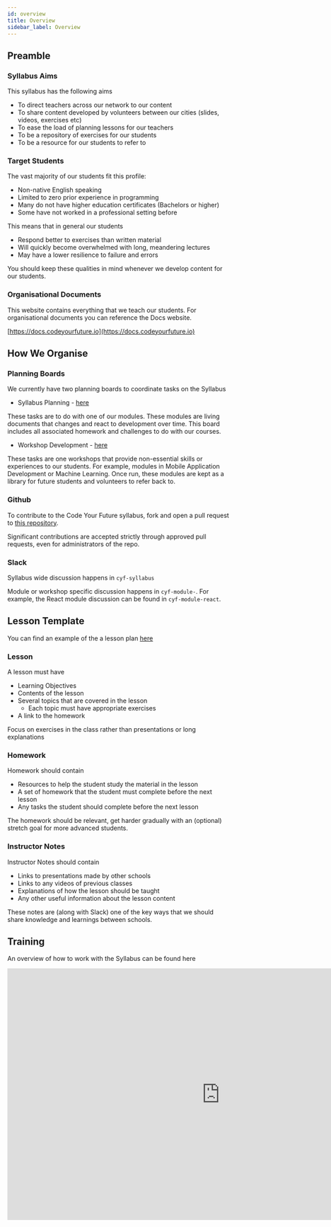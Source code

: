 ```yaml
---
id: overview
title: Overview
sidebar_label: Overview
---
```


## Preamble

### Syllabus Aims

This syllabus has the following aims

- To direct teachers across our network to our content
- To share content developed by volunteers between our cities (slides, videos, exercises etc)
- To ease the load of planning lessons for our teachers
- To be a repository of exercises for our students
- To be a resource for our students to refer to

### Target Students

The vast majority of our students fit this profile:

- Non-native English speaking
- Limited to zero prior experience in programming
- Many do not have higher education certificates (Bachelors or higher)
- Some have not worked in a professional setting before

This means that in general our students

- Respond better to exercises than written material
- Will quickly become overwhelmed with long, meandering lectures
- May have a lower resilience to failure and errors

You should keep these qualities in mind whenever we develop content for our students.

### Organisational Documents

This website contains everything that we teach our students. For organisational documents you can reference the Docs website.

[https://docs.codeyourfuture.io](https://docs.codeyourfuture.io)

## How We Organise

### Planning Boards

We currently have two planning boards to coordinate tasks on the Syllabus

- Syllabus Planning - [here](https://github.com/CodeYourFuture/syllabus/projects/1)

These tasks are to do with one of our modules. These modules are living documents that changes and react to development over time. This board includes all associated homework and challenges to do with our courses.

- Workshop Development - [here](https://github.com/CodeYourFuture/syllabus/projects/2)

These tasks are one workshops that provide non-essential skills or experiences to our students. For example, modules in Mobile Application Development or Machine Learning. Once run, these modules are kept as a library for future students and volunteers to refer back to.

### Github

To contribute to the Code Your Future syllabus, fork and open a pull request to [this repository](https://github.com/CodeYourFuture/syllabus).

Significant contributions are accepted strictly through approved pull requests, even for administrators of the repo.

### Slack

Syllabus wide discussion happens in `cyf-syllabus`

Module or workshop specific discussion happens in `cyf-module-`. For example, the React module discussion can be found in `cyf-module-react`.

## Lesson Template

You can find an example of the a lesson plan [here](./example/lesson-template)

### Lesson

A lesson must have

- Learning Objectives
- Contents of the lesson
- Several topics that are covered in the lesson
  - Each topic must have appropriate exercises
- A link to the homework

Focus on exercises in the class rather than presentations or long explanations

### Homework

Homework should contain

- Resources to help the student study the material in the lesson
- A set of homework that the student must complete before the next lesson
- Any tasks the student should complete before the next lesson

The homework should be relevant, get harder gradually with an (optional) stretch goal for more advanced students.

### Instructor Notes

Instructor Notes should contain

- Links to presentations made by other schools
- Links to any videos of previous classes
- Explanations of how the lesson should be taught
- Any other useful information about the lesson content

These notes are (along with Slack) one of the key ways that we should share knowledge and learnings between schools.

## Training

An overview of how to work with the Syllabus can be found here

<iframe src="https://docs.google.com/presentation/d/e/2PACX-1vTqG_pb8IpUwl62Na1qec3oV9lXm23y_OOtwzX1EguRFfkcUVdfkj52H6PDqVToqmqwbBf2LiT6STZG/embed?start=false&loop=false&delayms=3000" frameborder="0" width="960" height="569" allowfullscreen="true" mozallowfullscreen="true" webkitallowfullscreen="true"></iframe>
